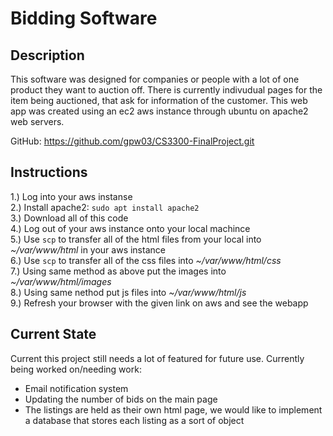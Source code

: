 # Bidding Software
## Description 
This software was designed for companies or people with a lot of one product they want to auction off. There is currently indivudual pages for the item being auctioned, that ask for information of the customer. This web app was created using an ec2 aws instance through ubuntu on apache2 web servers. 

GitHub: https://github.com/gpw03/CS3300-FinalProject.git

## Instructions
1.) Log into your aws instanse  <br>
2.) Install apache2: `sudo apt install apache2`  <br>
3.) Download all of this code  <br>
4.) Log out of your aws instance onto your local machince  <br>
5.) Use `scp` to transfer all of the html files from your local into _~/var/www/html_ in your aws instance  <br>
6.) Use `scp` to transfer all of the css files into _~/var/www/html/css_  <br>
7.) Using same method as above put the images into _~/var/www/html/images_  <br>
8.) Using same nethod put js files into _~/var/www/html/js_  <br>
9.) Refresh your browser with the given link on aws and see the webapp  <br>

## Current State
Current this project still needs a lot of featured for future use. 
Currently being worked on/needing work:
* Email notification system
* Updating the number of bids on the main page
* The listings are held as their own html page, we would like to implement a database that stores each listing as a sort of object
